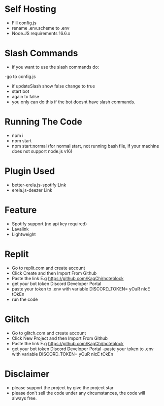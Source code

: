 # Self Hosting
- Fill config.js
- rename .env.scheme to .env
- Node.JS requirements 16.6.x
# Slash Commands
- if you want to use the slash commands do:

-go to config.js
- if updateSlash show false change to true
- start bot
- again to false
- you only can do this if the bot doesnt have slash commands.

# Running The Code
- npm i
- npm start
- npm start:normal (for normal start, not running bash file, if your machine does not support node.js v16)
# Plugin Used
- better-erela.js-spotify Link
- erela.js-deezer Link
# Feature
- Spotify support (no api key required)
- Lavalink
- Lightweight
# Replit
- Go to replit.com and create account
- Click Create and then Import From Github
- Paste the link E.g https://github.com/KagChi/noteblock
- get your bot token Discord Developer Portal
- paste your token to .env with variable DISCORD_TOKEN= yOuR nIcE tOkEn
- run the code
# Glitch
- Go to glitch.com and create account
- Click New Project and then Import From Github
- Paste the link E.g https://github.com/KagChi/noteblock
- get your bot token Discord Developer Portal
-paste your token to .env with variable DISCORD_TOKEN= yOuR nIcE tOkEn
# Disclaimer
- please support the project by give the project star
- please don't sell the code under any circumstances, the code will always free.
